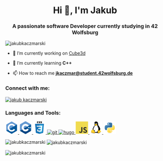 <h1 align="center">Hi 👋, I'm Jakub</h1>
<h3 align="center">A passionate software Developer currently studying in 42 Wolfsburg</h3>

<p align="left"> <img src="https://komarev.com/ghpvc/?username=jakubkaczmarski&label=Profile%20views&color=0e75b6&style=flat" alt="jakubkaczmarski" /> </p>

- 🔭 I’m currently working on [Cube3d](https://github.com/42Wolfsburg-Jakub-Kaczmarski/Cube3D)

- 🌱 I’m currently learning **C++**

- 📫 How to reach me **jkaczmar@student.42wolfsburg.de**

<h3 align="left">Connect with me:</h3>
<p align="left">
<a href="https://linkedin.com/in/jakub kaczmarski" target="blank"><img align="center" src="https://raw.githubusercontent.com/rahuldkjain/github-profile-readme-generator/master/src/images/icons/Social/linked-in-alt.svg" alt="jakub kaczmarski" height="30" width="40" /></a>
</p>

<h3 align="left">Languages and Tools:</h3>
<p align="left"> <a href="https://www.cprogramming.com/" target="_blank" rel="noreferrer"> <img src="https://raw.githubusercontent.com/devicons/devicon/master/icons/c/c-original.svg" alt="c" width="40" height="40"/> </a> <a href="https://www.w3schools.com/cpp/" target="_blank" rel="noreferrer"> <img src="https://raw.githubusercontent.com/devicons/devicon/master/icons/cplusplus/cplusplus-original.svg" alt="cplusplus" width="40" height="40"/> </a> <a href="https://www.w3schools.com/css/" target="_blank" rel="noreferrer"> <img src="https://raw.githubusercontent.com/devicons/devicon/master/icons/css3/css3-original-wordmark.svg" alt="css3" width="40" height="40"/> </a> <a href="https://git-scm.com/" target="_blank" rel="noreferrer"> <img src="https://www.vectorlogo.zone/logos/git-scm/git-scm-icon.svg" alt="git" width="40" height="40"/> </a> <a href="https://gohugo.io/" target="_blank" rel="noreferrer"> <img src="https://api.iconify.design/logos-hugo.svg" alt="hugo" width="40" height="40"/> </a> <a href="https://developer.mozilla.org/en-US/docs/Web/JavaScript" target="_blank" rel="noreferrer"> <img src="https://raw.githubusercontent.com/devicons/devicon/master/icons/javascript/javascript-original.svg" alt="javascript" width="40" height="40"/> </a> <a href="https://www.linux.org/" target="_blank" rel="noreferrer"> <img src="https://raw.githubusercontent.com/devicons/devicon/master/icons/linux/linux-original.svg" alt="linux" width="40" height="40"/> </a> <a href="https://www.python.org" target="_blank" rel="noreferrer"> <img src="https://raw.githubusercontent.com/devicons/devicon/master/icons/python/python-original.svg" alt="python" width="40" height="40"/> </a> </p>

<p><img align="left" src="https://github-readme-stats.vercel.app/api/top-langs?username=jakubkaczmarski&show_icons=true&locale=en&layout=compact" alt="jakubkaczmarski" /></p>

<p>&nbsp;<img align="center" src="https://github-readme-stats.vercel.app/api?username=jakubkaczmarski&show_icons=true&locale=en" alt="jakubkaczmarski" /></p>

<p><img align="center" src="https://github-readme-streak-stats.herokuapp.com/?user=jakubkaczmarski&" alt="jakubkaczmarski" /></p>
